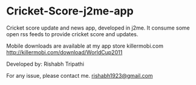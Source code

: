 Cricket-Score-j2me-app
======================
Cricket score update and news app, developed in j2me. It consume some open rss feeds to provide cricket score and updates.

Mobile downloads are available at my app store killermobi.com
http://killermobi.com/download/WorldCup2011

Developed by:
Rishabh Tripathi

For any issue, please contact me.
rishabh1923@gmail.com
